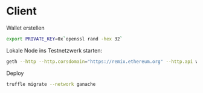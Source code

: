 # Client

Wallet erstellen

```bash
export PRIVATE_KEY=0x`openssl rand -hex 32`
```

Lokale Node ins Testnetzwerk starten:

```bash
geth --http --http.corsdomain="https://remix.ethereum.org" --http.api web3,eth,debug,personal,net --vmdebug --datadir data --dev console
```

Deploy

```bash
truffle migrate --network ganache
```
